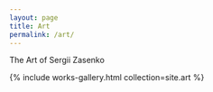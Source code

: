 ```yaml
---
layout: page
title: Art
permalink: /art/
---
```


The Art of Sergii Zasenko

{% include works-gallery.html collection=site.art %}
